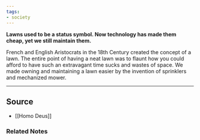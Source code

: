 ```yaml
---
tags:
- society
---
```

**Lawns used to be a status symbol. Now technology has made them cheap, yet we still maintain them.**

French and English Aristocrats in the 18th Century created the concept of a lawn. The entire point of having a neat lawn was to flaunt how you could afford to have such an extravagant time sucks and wastes of space. We made owning and maintaining a lawn easier by the invention of sprinklers and mechanized mower.

---

## Source
- [[Homo Deus]]

### Related Notes
